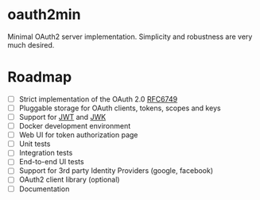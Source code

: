 # oauth2min
Minimal OAuth2 server implementation. Simplicity and robustness
are very much desired.

# Roadmap
- [ ] Strict implementation of the OAuth 2.0 [RFC6749](https://datatracker.ietf.org/doc/html/rfc6749)
- [ ] Pluggable storage for OAuth clients, tokens, scopes and keys
- [ ] Support for [JWT](https://jwt.io/) and [JWK](https://datatracker.ietf.org/doc/html/rfc7517)
- [ ] Docker development environment
- [ ] Web UI for token authorization page
- [ ] Unit tests
- [ ] Integration tests
- [ ] End-to-end UI tests
- [ ] Support for 3rd party Identity Providers (google, facebook)
- [ ] OAuth2 client library (optional)
- [ ] Documentation
